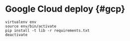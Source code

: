 # Google Cloud deploy {#gcp}

```
virtualenv env
source env/bin/activate
pip install -t lib -r requirements.txt
deactivate
```
